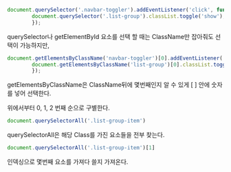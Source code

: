 
```jsx
document.querySelector('.navbar-toggler').addEventListener('click', function(){
        document.querySelector('.list-group').classList.toggle('show');
        });
```

querySelector나 getElementById 요소를 선택 할 때는 ClassName만 잡아줘도 선택이 가능하지만,

```jsx
document.getElementsByClassName('navbar-toggler')[0].addEventListener('click', function(){
        document.getElementsByClassName('list-group')[0].classList.toggle('show');
        });
```

getElementsByClassName은 ClassName뒤에 몇번째인지 알 수 있게 [ ] 안에 숫자를 넣어 선택한다.

위에서부터 0, 1, 2 번째 순으로 구별한다.

```jsx
document.querySelectorAll('.list-group-item')
```

querySelectorAll은 해당 Class를 가진 요소들을 전부 찾는다.

```jsx
document.querySelectorAll('.list-group-item')[1]
```

인덱싱으로 몇번째 요소를 가져다 쓸지 가져온다.
